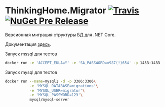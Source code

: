 # ThinkingHome.Migrator [![Travis](https://img.shields.io/travis/thinking-home/migrator.svg)](https://travis-ci.org/thinking-home/migrator) [![NuGet Pre Release](https://img.shields.io/nuget/vpre/ThinkingHome.Migrator.Framework.svg)](https://www.nuget.org/packages?q=thinkinghome.migrator)

Версионная миграция структуры БД для .NET Core.

Документация [здесь](https://github.com/dima117/ecm7migrator).

Запуск mssql для тестов

```sh
docker run -e 'ACCEPT_EULA=Y' -e 'SA_PASSWORD=x987(!)654' -p 1433:1433 microsoft/mssql-server-linux
```

Запуск mysql для тестов

```sh
docker run --name=mysql1 -d -p 3306:3306\
           -e 'MYSQL_DATABASE=migrations'\
           -e 'MYSQL_USER=migrator'\
           -e 'MYSQL_PASSWORD=123'\
           mysql/mysql-server
```
